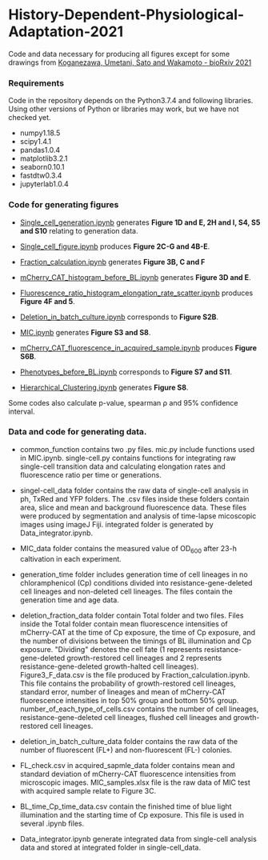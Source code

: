 # History-Dependent-Physiological-Adaptation-2021
Code and data necessary for producing all figures except for some drawings from [Koganezawa, Umetani, Sato and Wakamoto - bioRxiv 2021](https://www.biorxiv.org/content/10.1101/2021.09.05.459045v1)

### Requirements
Code in the repository depends on the Python3.7.4 and following libraries. Using other versions of Python or libraries may work, but we have not checked yet.
- numpy1.18.5
- scipy1.4.1
- pandas1.0.4
- matplotlib3.2.1
- seaborn0.10.1
- fastdtw0.3.4
- jupyterlab1.0.4

### Code for generating figures
- [Single_cell_generation.ipynb](https://github.com/YKogane/History-Dependent-Physiological-Adaptation-2021/Single_cell_generation.ipynb) generates **Figure 1D and E, 2H and I, S4, S5 and S10** relating to generation data.

- [Single_cell_figure.ipynb](https://github.com/YKogane/History-Dependent-Physiological-Adaptation-2021/Single_cell_figure.ipynb) produces **Figure 2C-G and 4B-E**.

- [Fraction_calculation.ipynb](https://github.com/YKogane/History-Dependent-Physiological-Adaptation-2021/Fraction_calculation.ipynb) generates **Figure 3B, C and F**

- [mCherry_CAT_histogram_before_BL.ipynb](https://github.com/YKogane/History-Dependent-Physiological-Adaptation-2021/mCherry_CAT_histogram_before_BL.ipynb) generates **Figure 3D and E**.

- [Fluorescence_ratio_histogram_elongation_rate_scatter.ipynb](https://github.com/YKogane/History-Dependent-Physiological-Adaptation-2021/Fluorescence_ratio_histogram_elongation_rate_scatter.ipynb) produces **Figure 4F and 5**.

- [Deletion_in_batch_culture.ipynb](https://github.com/YKogane/History-Dependent-Physiological-Adaptation-2021/Deletion_in_batch_culture.ipynb) corresponds to **Figure S2B**.

- [MIC.ipynb](https://github.com/YKogane/History-Dependent-Physiological-Adaptation-2021/MIC.ipynb) generates **Figure S3 and S8**.

- [mCherry_CAT_fluorescence_in_acquired_sample.ipynb](https://github.com/YKogane/History-Dependent-Physiological-Adaptation-2021/mCherry_CAT_fluorescence_in_acquired_sample.ipynb) produces **Figure S6B**.

- [Phenotypes_before_BL.ipynb](https://github.com/YKogane/History-Dependent-Physiological-Adaptation-2021/Phenotypes_before_BL.ipynb) corresponds to **Figure S7 and S11**.

- [Hierarchical_Clustering.ipynb](https://github.com/YKogane/History-Dependent-Physiological-Adaptation-2021/Hierarchical_Clustering.ipynb) generates **Figure S8**.

Some codes also calculate p-value,  spearman &rho; and 95\% confidence interval.

### Data and code for generating data.
- common_function contains two .py files. mic.py include functions used in MIC.ipynb. single-cell.py contains functions for integrating raw single-cell transition data and  calculating elongation rates and fluorescence ratio per time or generations.

- singel-cell_data folder contains the raw data of single-cell analysis in ph, TxRed and YFP folders. The .csv files inside these folders contain area, slice and mean and background fluorescence data. These files were produced by segmentation and analysis of time-lapse micoscopic images using imageJ Fiji. integrated folder is generated by Data_integrator.ipynb.

- MIC_data folder contains the measured value of OD<sub>600</sub> after 23-h caltivation in each experiment.

- generation_time folder includes generation time of cell lineages in no chloramphenicol (Cp) conditions divided into resistance-gene-deleted cell lineages and non-deleted cell lineages. The files contain the generation time and age data.

- deletion_fraction_data folder contain Total folder and two files. Files inside the Total folder contain mean fluorescence intensities of mCherry-CAT at the time of Cp exposure, the time of Cp exposure, and the number of divisions between the timings of BL illumination and Cp exposure. "Dividing" denotes the cell fate (1 represents resistance-gene-deleted growth-restored cell lineages and 2 represents resistance-gene-deleted growth-halted cell lineages).  
Figure3_F_data.csv is the file produced by Fraction_calculation.ipynb. This file contains the probability of growth-restored cell lineages, standard error, number of lineages and mean of mCherry-CAT fluorescence intensities in top 50\% group and bottom 50\% group.  
number_of_each_type_of_cells.csv contains the number of cell lineages, resistance-gene-deleted cell lineages, flushed cell lineages and growth-restored cell lineages.

- deletion_in_batch_culture_data folder contains the raw data of the number of fluorescent (FL+) and non-fluorescent (FL-) colonies.

- FL_check.csv in acquired_sapmle_data folder contains mean and standard deviation of mCherry-CAT fluorescence intensities from microscopic images.  MIC_samples.xlsx file is the raw data of MIC test with acquired sample relate to Figure 3C.

- BL_time_Cp_time_data.csv contain the finished time of blue light illumination and the starting time of Cp exposure. This file is used in several .ipynb files.

- Data_integrator.ipynb generate integrated data from single-cell analysis data and stored at integrated folder in single-cell_data.
